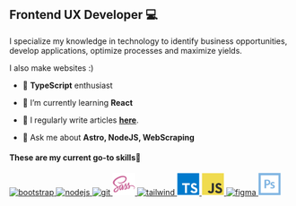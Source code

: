 <h2 align="">Frontend UX Developer 💻</h1>  

I specialize my knowledge in technology to identify business opportunities, develop applications, optimize processes and maximize yields.

I also make websites :)

  
- 📘  **TypeScript**  enthusiast

- 🌱 I’m currently learning **React**  
  
- 📝 I regularly write articles **[here](https://fgbyte.vercel.app/blog/1)**.
  
- 💬 Ask me about **Astro, NodeJS, WebScraping**


<h4>These are my current go-to skills🧠</h4>
<p align="left">
	<a href="https://astro.build" target="_blank" rel="noreferrer"> <img src="https://astro.build/assets/press/logomark-light.svg" alt="bootstrap" width="40" height="40"> </a>
	<a href="https://nodejs.org" target="_blank" rel="noreferrer"> <img src="https://cdn.cdnlogo.com/logos/n/94/nodejs-icon.svg" alt="nodejs" width="40" height="40"/> </a>
	<a href="https://git-scm.com/" target="_blank" rel="noreferrer"> <img src="https://www.vectorlogo.zone/logos/git-scm/git-scm-icon.svg" alt="git" width="40" height="40"/> </a>
	<a href="https://sass-lang.com" target="_blank" rel="noreferrer"> <img src="https://raw.githubusercontent.com/devicons/devicon/master/icons/sass/sass-original.svg" alt="sass" width="40" height="40"/> </a>
	<a href="https://tailwindcss.com/" target="_blank" rel="noreferrer"> <img src="https://www.vectorlogo.zone/logos/tailwindcss/tailwindcss-icon.svg" alt="tailwind" width="40" height="40"/> </a>
	<a href="https://www.typescriptlang.org/" target="_blank" rel="noreferrer"> <img src="https://raw.githubusercontent.com/devicons/devicon/master/icons/typescript/typescript-original.svg" alt="typescript" width="40" height="40"/> </a>
	<a href="https://developer.mozilla.org/en-US/docs/Web/JavaScript" target="_blank" rel="noreferrer"> <img src="https://raw.githubusercontent.com/devicons/devicon/master/icons/javascript/javascript-original.svg" alt="javascript" width="40" height="40"/> </a>
	<a href="https://www.figma.com/" target="_blank" rel="noreferrer"> <img src="https://www.vectorlogo.zone/logos/figma/figma-icon.svg" alt="figma" width="40" height="40"/> </a>
	<a href="https://www.photoshop.com/en" target="_blank" rel="noreferrer"> <img src="https://raw.githubusercontent.com/devicons/devicon/master/icons/photoshop/photoshop-line.svg" alt="photoshop" width="40" height="40"/> </a>
</p>
